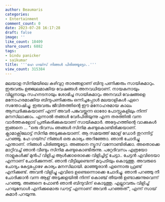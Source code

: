 ```yaml
---
author: Beaumaris
categories:
- Entertainment
comment_count: 0
date: 2023-07-28 16:17:28
draft: false
image: ''
like_count: 18409
share_count: 6882
tags:
- bindu panicker
- saikumar
title: '''ഹേ ​ഗയ്സ് നിങ്ങൾ പിരിഞ്ഞൂട്ടോ..'''
view_count: 315384
---
```


മലയാള സിനിമയിലെ കഴിവുറ്റ താരങ്ങളാണ് ബിന്ദു പണിക്കരും സായികുമാറും. ഇരുവരും ഉജ്ജ്വലമാക്കിയ വേഷങ്ങൾ അനവധിയാണ്. നായകനായും വില്ലനായും സഹനടനായും ശോഭിച്ച സായികുമാറും അനവധി വേഷങ്ങളെ മനോഹരമാക്കിയ ബിന്ദുപണിക്കരും ഒന്നിച്ചപ്പോൾ മലയാളികൾ ഏറെ സന്തോഷിച്ചു. ഇരുവരും ജീവിതത്തിന്റെ ഈ മനോഹരമായ കാലം ആസ്വദിക്കുകയാണ് എന്ന് അവർ പങ്കുവയ്ക്കുന്ന ഓരോ പോസ്റ്റുകളിലും നിന്ന് മനസിലാക്കാം. എന്നാൽ തങ്ങൾ വേർപിരിയുന്നു എന്ന തരത്തിൽ വന്ന വാർത്തകളോട് പ്രതികരിക്കുകയാണ് സായികുമാർ. അദ്ദേഹത്തിന്റെ വാക്കുകൾ ഇങ്ങനെ ... [](https://cdn.boolokam.com/articles/2023/07/eegggg-2.jpg)"ഒരു ദിവസം ഞങ്ങൾ സിനിമ കണ്ടുകൊണ്ടിരിക്കയാണ്. ക്ലാമാക്സിലോട്ട് സിനിമ അടുക്കുകയാണ്. ആ സമയത്ത് മോള് ഡോർ തുറന്നിട്ട് പറഞ്ഞു. ഹേ ​ഗയ്സ് നിങ്ങൾ ഒരു കാര്യം അറിഞ്ഞോ. ഞാൻ ചോദിച്ചു എന്താണ്. നിങ്ങൾ പിരിഞ്ഞൂട്ടോ. അങ്ങനെ ന്യൂസ് വന്നോണ്ടിരിക്കാ. അതൊക്കെ മാറ്റിവച്ച് ഞാൻ വീണ്ടും സിനിമ കണ്ടുകൊണ്ടിരുന്നു. പറ്റേദിവസം എത്രയോ നാളുകൾക്ക് മുൻപ് വിളിച്ച ആൾക്കാരൊക്കെ വിളിച്ചിട്ട് ചേട്ടാ.. ചേട്ടൻ എവിടെയാ എന്നാണ് ചോദിക്കുന്നത്. ഞാൻ വീട്ടിലുണ്ടെന്ന് മറുപടിയും കൊടുത്തു. അവരുടെ ചോദ്യം കേട്ടപ്പോഴേ കാര്യം മനസിലായി. മാഞ്ഞൂരാൻ എന്നൊരു ഫ്രണ്ട് എനിക്കുണ്ട്. അവൻ വിളിച്ചു എവിടെ ഉണ്ടെന്നൊക്കെ ചോദിച്ചു. ഞാൻ പറഞ്ഞു നീ ചോദിക്കാൻ വന്ന ആള് അടുക്കളയിൽ നിന്ന് കൊഞ്ച് തീയൽ ഉണ്ടാക്കുന്നുവെന്ന് പറഞ്ഞു. അങ്ങനെ ഫോൺ ഞാൻ ബിന്ദുവിന് കൊടുത്തു. എല്ലാവരും വിളിച്ച് പറയുമ്പോൾ എനിക്കുമൊരു ഡൗട്ട് എന്നാണ് അവൻ പറഞ്ഞത്", എന്ന് സായ് കുമാർ പറയുന്നു.